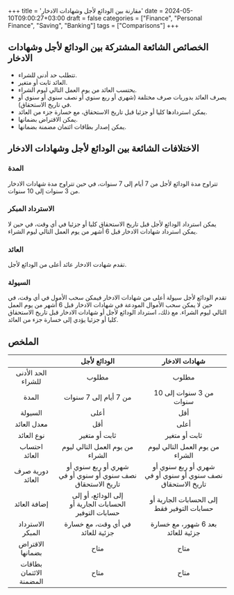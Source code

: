 +++
title = 'مقارنة بين الودائع لأجل وشهادات الادخار'
date = 2024-05-10T09:00:27+03:00
draft = false
categories = ["Finance", "Personal Finance", "Saving", "Banking"]
tags = ["Comparisons"]
+++
## الخصائص الشائعة المشتركة بين الودائع لأجل وشهادات الادخار

- تتطلب حد أدنى للشراء.
- العائد ثابت أو متغير.
- يحتسب العائد من يوم العمل التالي ليوم الشراء.
- يصرف العائد بدوريات صرف مختلفة (شهري أو ربع سنوي أو نصف سنوي أو سنوي أو في تاريخ الاستحقاق).
- يمكن استردادها كليا أو جزئيا قبل تاريخ الاستحقاق، مع خسارة جزء من العائد.
- يمكن الاقتراض بضمانها.
- يمكن إصدار بطاقات ائتمان مضمنة بضمانها.

## الاختلافات الشائعة بين الودائع لأجل وشهادات الادخار

### المدة

تتراوح مدة الودائع لأجل من 7 أيام إلى 7 سنوات، في حين تتراوح مدة شهادات الادخار من 3 سنوات إلى 10 سنوات.
   
### الاسترداد المبكر

يمكن استرداد الودائع لأجل قبل تاريخ الاستحقاق كليا أو جزئيا في أي وقت، في حين لا يمكن استرداد شهادات الادخار قبل 6 أشهر من يوم العمل التالي ليوم الشراء.

### العائد

تقدم شهادت الادخار عائد أعلى من الودائع لأجل.

### السيولة

تقدم الودائع لأجل سيولة أعلى من شهادات الادخار فيمكن سحب الأمول في أي وقت، في حين لا يمكن سحب الأموال المودعة في شهادات الادخار قبل 6 أشهر من يوم العمل التالي ليوم الشراء. مع ذلك، استرداد الودائع لأجل أو شهادات الادخار قبل تاريخ الاستحقاق كليا أو جزئيا يؤدي إلى خسارة جزء من العائد.

## الملخص

| | الودائع لأجل | شهادات الادخار
:---:|:---:|:---:
 الحد الأدنى للشراء | مطلوب | مطلوب
 المدة | من 7 أيام إلى 7 سنوات | من 3 سنوات إلى 10 سنوات
 السيولة | أعلى | أقل
 معدل العائد | أقل | أعلى
 نوع العائد | ثابت أو متغير | ثابت أو متغير
 احتساب العائد | من يوم العمل التالي ليوم الشراء | من يوم العمل التالي ليوم الشراء
 دورية صرف العائد | شهري أو ربع سنوي أو نصف سنوي أو سنوي أو في تاريخ الاستحقاق | شهري أو ربع سنوي أو نصف سنوي أو سنوي أو في تاريخ الاستحقاق
 إضافة العائد | إلى الودائع، أو إلى الحسابات الجارية أو حسابات التوفير | إلى الحسابات الجارية أو حسابات التوفير فقط
 الاسترداد المبكر | في أي وقت، مع خسارة جزئية للعائد | بعد 6 شهور، مع خسارة جزئية للعائد
 الاقتراض بضمانها | متاح | متاح
 بطاقات الائتمان المضمنة | متاح | متاح
 

